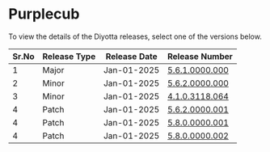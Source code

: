# Purplecub

To view the details of the Diyotta releases, select one of the versions below.

| Sr.No | Release Type | Release Date | Release Number                                                         |
| ----- | ------------ | ------------ | ---------------------------------------------------------------------- |
| 1     | Major        | Jan-01-2025  | [5.6.1.0000.000](/docs/release-notes/5.6.1.0000.000/5.6.1.0000.000.md) |
| 2     | Minor        | Jan-01-2025  | [5.6.2.0000.000](/docs/release-notes/5.6.2.0000.000/5.6.2.0000.000.md) |
| 3     | Minor        | Jan-01-2025  | [4.1.0.3118.064](/docs/release-notes/4.1.0.3118.000/4.1.0.3118.064.md) |
| 4     | Patch        | Jan-01-2025  | [5.6.2.0000.001](/docs/release-notes/5.6.2.0000.000/5.6.2.0000.001.md) |
| 4     | Patch        | Jan-01-2025  | [5.8.0.0000.001](/docs/release-notes/5.8.0.0000.000/5.8.0.0000.001.md) |
| 4     | Patch        | Jan-01-2025  | [5.8.0.0000.002](/docs/release-notes/5.8.0.0000.000/5.8.0.0000.002.md) |

